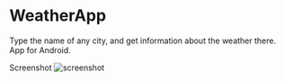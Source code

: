 # WeatherApp
Type the name of any city, and get information about the weather there. App for Android.

Screenshot
![screenshot](https://cloud.githubusercontent.com/assets/10096433/13557299/64cd1a92-e3f6-11e5-92a2-28e159cf88a8.png)
